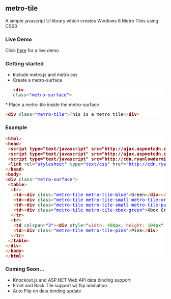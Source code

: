 ## metro-tile

A simple javascript UI library which creates Windows 8 Metro Tiles using CSS3
### Live Demo
Click [here](http://ryanlowdermilk.com/metro-tile/example.html "Live Demo") for a live demo


### Getting started

 * Include metro.js and metro.css
 * Create a metro-surface <pre style='color:#000000;background:#ffffff;'><span style='color:#a65700; '>&lt;</span><span style='color:#800000; font-weight:bold; '>div</span><span style='color:#274796; '> </span><span style='color:#074726; '>class</span><span style='color:#808030; '>=</span><span style='color:#0000e6; '>"metro-surface"</span><span style='color:#a65700; '>></span>
</pre>
 * Place a metro-tile inside the metro-surface <pre style='color:#000000;background:#ffffff;'><span style='color:#a65700; '>&lt;</span><span style='color:#800000; font-weight:bold; '>div</span><span style='color:#274796; '> </span><span style='color:#074726; '>class</span><span style='color:#808030; '>=</span><span style='color:#0000e6; '>"metro-tile"</span><span style='color:#a65700; '>></span>This is a metro tile<span style='color:#a65700; '>&lt;/</span><span style='color:#800000; font-weight:bold; '>div</span><span style='color:#a65700; '>></span></pre>
 
### Example

<pre style='color:#000000;background:#ffffff;'><span style='color:#a65700; '>&lt;</span><span style='color:#800000; font-weight:bold; '>html</span><span style='color:#a65700; '>></span>
<span style='color:#a65700; '>&lt;</span><span style='color:#800000; font-weight:bold; '>head</span><span style='color:#a65700; '>></span>
 <span style='color:#a65700; '>&lt;</span><span style='color:#800000; font-weight:bold; '>script type="text/javascript" src="http://ajax.aspnetcdn.com/ajax/jQuery/jquery-1.7.1.min.js"</span><span style='color:#a65700; '>></span><span style='color:#a65700; '>&lt;/</span><span style='color:#800000; font-weight:bold; '>script</span><span style='color:#a65700; '>></span>
 <span style='color:#a65700; '>&lt;</span><span style='color:#800000; font-weight:bold; '>script type="text/javascript" src="http://ajax.aspnetcdn.com/ajax/jquery.ui/1.8.17/jquery-ui.min.js"</span><span style='color:#a65700; '>></span><span style='color:#a65700; '>&lt;/</span><span style='color:#800000; font-weight:bold; '>script</span><span style='color:#a65700; '>></span>
 <span style='color:#a65700; '>&lt;</span><span style='color:#800000; font-weight:bold; '>script type="text/javascript" src="http://cdn.ryanlowdermilk.com/metro-tile-min.js"</span><span style='color:#a65700; '>></span><span style='color:#a65700; '>&lt;/</span><span style='color:#800000; font-weight:bold; '>script</span><span style='color:#a65700; '>></span>
 <span style='color:#a65700; '>&lt;</span><span style='color:#800000; font-weight:bold; '>link</span><span style='color:#274796; '> </span><span style='color:#074726; '>rel</span><span style='color:#808030; '>=</span><span style='color:#0000e6; '>"stylesheet"</span><span style='color:#274796; '> </span><span style='color:#074726; '>type</span><span style='color:#808030; '>=</span><span style='color:#0000e6; '>"text/css"</span><span style='color:#274796; '> </span><span style='color:#074726; '>href</span><span style='color:#808030; '>=</span><span style='color:#0000e6; '>"http://cdn.ryanlowdermilk.com/metro-tile-min.css"</span><span style='color:#a65700; '>></span>    
<span style='color:#a65700; '>&lt;/</span><span style='color:#800000; font-weight:bold; '>head</span><span style='color:#a65700; '>></span>
<span style='color:#a65700; '>&lt;</span><span style='color:#800000; font-weight:bold; '>body</span><span style='color:#a65700; '>></span>
<span style='color:#a65700; '>&lt;</span><span style='color:#800000; font-weight:bold; '>div</span><span style='color:#274796; '> </span><span style='color:#074726; '>class</span><span style='color:#808030; '>=</span><span style='color:#0000e6; '>"metro-surface"</span><span style='color:#a65700; '>></span>
 <span style='color:#a65700; '>&lt;</span><span style='color:#800000; font-weight:bold; '>table</span><span style='color:#a65700; '>></span>
  <span style='color:#a65700; '>&lt;</span><span style='color:#800000; font-weight:bold; '>tr</span><span style='color:#a65700; '>></span>
   <span style='color:#a65700; '>&lt;</span><span style='color:#800000; font-weight:bold; '>td</span><span style='color:#a65700; '>></span><span style='color:#a65700; '>&lt;</span><span style='color:#800000; font-weight:bold; '>div</span><span style='color:#274796; '> </span><span style='color:#074726; '>class</span><span style='color:#808030; '>=</span><span style='color:#0000e6; '>"metro-tile metro-tile-blue"</span><span style='color:#a65700; '>></span>Green<span style='color:#a65700; '>&lt;/</span><span style='color:#800000; font-weight:bold; '>div</span><span style='color:#a65700; '>></span><span style='color:#a65700; '>&lt;/</span><span style='color:#800000; font-weight:bold; '>td</span><span style='color:#a65700; '>></span>
   <span style='color:#a65700; '>&lt;</span><span style='color:#800000; font-weight:bold; '>td</span><span style='color:#a65700; '>></span><span style='color:#a65700; '>&lt;</span><span style='color:#800000; font-weight:bold; '>div</span><span style='color:#274796; '> </span><span style='color:#074726; '>class</span><span style='color:#808030; '>=</span><span style='color:#0000e6; '>"metro-tile metro-tile-small metro-tile-orange"</span><span style='color:#a65700; '>></span>Orange<span style='color:#a65700; '>&lt;</span><span style='color:#800000; font-weight:bold; '>br</span><span style='color:#a65700; '>></span>w/ metro-small<span style='color:#a65700; '>&lt;/</span><span style='color:#800000; font-weight:bold; '>div</span><span style='color:#a65700; '>></span><span style='color:#a65700; '>&lt;/</span><span style='color:#800000; font-weight:bold; '>td</span><span style='color:#a65700; '>></span>
   <span style='color:#a65700; '>&lt;</span><span style='color:#800000; font-weight:bold; '>td</span><span style='color:#a65700; '>></span><span style='color:#a65700; '>&lt;</span><span style='color:#800000; font-weight:bold; '>div</span><span style='color:#274796; '> </span><span style='color:#074726; '>class</span><span style='color:#808030; '>=</span><span style='color:#0000e6; '>"metro-tile metro-tile-small metro-tile-purple"</span><span style='color:#a65700; '>></span>Purple<span style='color:#a65700; '>&lt;/</span><span style='color:#800000; font-weight:bold; '>div</span><span style='color:#a65700; '>></span><span style='color:#a65700; '>&lt;/</span><span style='color:#800000; font-weight:bold; '>td</span><span style='color:#a65700; '>></span>
   <span style='color:#a65700; '>&lt;</span><span style='color:#800000; font-weight:bold; '>td</span><span style='color:#a65700; '>></span><span style='color:#a65700; '>&lt;</span><span style='color:#800000; font-weight:bold; '>div</span><span style='color:#274796; '> </span><span style='color:#074726; '>class</span><span style='color:#808030; '>=</span><span style='color:#0000e6; '>"metro-tile metro-tile-xbox-green"</span><span style='color:#a65700; '>></span>Xbox Green<span style='color:#a65700; '>&lt;/</span><span style='color:#800000; font-weight:bold; '>div</span><span style='color:#a65700; '>></span><span style='color:#a65700; '>&lt;/</span><span style='color:#800000; font-weight:bold; '>td</span><span style='color:#a65700; '>></span>
  <span style='color:#a65700; '>&lt;/</span><span style='color:#800000; font-weight:bold; '>tr</span><span style='color:#a65700; '>></span>
  <span style='color:#a65700; '>&lt;</span><span style='color:#800000; font-weight:bold; '>tr</span><span style='color:#a65700; '>></span>
   <span style='color:#a65700; '>&lt;</span><span style='color:#800000; font-weight:bold; '>td</span><span style='color:#274796; '> </span><span style='color:#074726; '>colspan</span><span style='color:#808030; '>=</span><span style='color:#0000e6; '>"3"</span><span style='color:#a65700; '>></span><span style='color:#a65700; '>&lt;</span><span style='color:#800000; font-weight:bold; '>div</span><span style='color:#274796; '> </span><span style='color:#074726; '>style</span><span style='color:#808030; '>=</span><span style='color:#0000e6; '>"</span><span style='color:#bb7977; font-weight:bold; '>width</span><span style='color:#808030; '>:</span><span style='color:#274796; '> </span><span style='color:#008c00; '>480</span><span style='color:#006600; '>px</span><span style='color:#800080; '>;</span><span style='color:#274796; '> </span><span style='color:#bb7977; font-weight:bold; '>height</span><span style='color:#808030; '>:</span><span style='color:#274796; '> </span><span style='color:#008c00; '>104</span><span style='color:#006600; '>px</span><span style='color:#0000e6; '>"</span><span style='color:#274796; '> </span><span style='color:#074726; '>class</span><span style='color:#808030; '>=</span><span style='color:#0000e6; '>"metro-tile metro-tile-green"</span><span style='color:#a65700; '>></span>Blue w/ custom size<span style='color:#a65700; '>&lt;/</span><span style='color:#800000; font-weight:bold; '>div</span><span style='color:#a65700; '>></span><span style='color:#a65700; '>&lt;/</span><span style='color:#800000; font-weight:bold; '>td</span><span style='color:#a65700; '>></span>
   <span style='color:#a65700; '>&lt;</span><span style='color:#800000; font-weight:bold; '>td</span><span style='color:#a65700; '>></span><span style='color:#a65700; '>&lt;</span><span style='color:#800000; font-weight:bold; '>div</span><span style='color:#274796; '> </span><span style='color:#074726; '>class</span><span style='color:#808030; '>=</span><span style='color:#0000e6; '>"metro-tile metro-tile-pink"</span><span style='color:#a65700; '>></span>Pink<span style='color:#a65700; '>&lt;/</span><span style='color:#800000; font-weight:bold; '>div</span><span style='color:#a65700; '>></span>
  <span style='color:#a65700; '>&lt;/</span><span style='color:#800000; font-weight:bold; '>tr</span><span style='color:#a65700; '>></span>
 <span style='color:#a65700; '>&lt;/</span><span style='color:#800000; font-weight:bold; '>table</span><span style='color:#a65700; '>></span>
<span style='color:#a65700; '>&lt;/</span><span style='color:#800000; font-weight:bold; '>div</span><span style='color:#a65700; '>></span>
<span style='color:#a65700; '>&lt;/</span><span style='color:#800000; font-weight:bold; '>body</span><span style='color:#a65700; '>></span>
<span style='color:#a65700; '>&lt;/</span><span style='color:#800000; font-weight:bold; '>html</span><span style='color:#a65700; '>></span>
</pre>

### Coming Soon...
 * Knockout.js and ASP.NET Web API data binding support
 * Front and Back Tile support w/ flip animation
 * Auto Flip on data binding update
